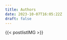 ```yaml
---
title: Authors
date: 2023-10-07T16:05:22Z
draft: false
---
```


<!-- Call shortcode postlistIMG -->
{{< postlistIMG >}}
